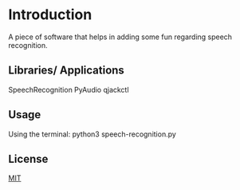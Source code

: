 # Introduction
A piece of software that helps in adding some fun regarding speech recognition.

## Libraries/ Applications
SpeechRecognition
PyAudio
qjackctl

## Usage
Using the terminal: python3 speech-recognition.py

## License
[MIT](https://choosealicense.com/licenses/mit/)